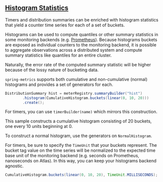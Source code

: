 ## [Histogram Statistics](#histograms)

Timers and distribution summaries can be enriched with histogram statistics that yield a counter
time series for each of a set of buckets.

Histograms can be used to compute quantiles or other summary statistics in some monitoring backends
(e.g. [Prometheus](https://prometheus.io/docs/querying/functions/#histogram_quantile)). Because histograms
buckets are exposed as individual counters to the monitoring backend, it is possible to aggregate
observations across a distributed system and compute summary statistics like quantiles for an entire
cluster.

Naturally, the error rate of the computed summary statistic will be higher because of the lossy nature of bucketing data.

`spring-metrics` supports both cumulative and non-cumulative (normal) histograms and provides a set of
generators for each.

```java
DistributionSummary hist = meterRegistry.summaryBuilder("hist")
        .histogram(CumulativeHistogram.buckets(linear(0, 10, 20)))
        .create();
```

For timers, you can use `timerBuilder(name)` which mirrors this construction.

This sample constructs a cumulative histogram consisting of 20 buckets, one every 10 units
beginning at 0.

To construct a normal histogram, use the generators on `NormalHistogram`.

For timers, be sure to specify the `TimeUnit` that your buckets represent. The bucket tag value
on the time series will be normalized to the expected time base unit of the monitoring backend
(e.g. seconds on Prometheus, nanoseconds on Atlas). In this way, you can keep your histograms
backend agnostic.

```java
CumulativeHistogram.buckets(linear(0, 10, 20), TimeUnit.MILLISECONDS);
```
